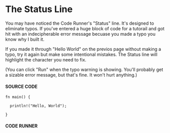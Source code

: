 # The Status Line

You may have noticed the Code Runner's "Status" line.
It's designed to eliminate typos. If you've entered
a huge block of code for a tutorail and got hit
with an indecipherable error message becuase
you made a typo you know why I built it.

If you made it through "Hello World" on the previos
page without making a typo, try it again but
make some intentional mistakes. The Status line will
highlight the character you need to fix.

(You can click "Run" when the typo warning is showing.
You'll probably get a sizable error message, but that's
fine. It won't hurt anything.)

#### SOURCE CODE

```rust, noplayground, EXAMPLE1
fn main() {

  println!("Hello, World");

}
```

#### CODE RUNNER

```rust, editable, CODE1

```
